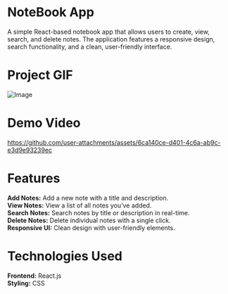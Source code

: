 # NoteBook App
A simple React-based notebook app that allows users to create, view, search, and delete notes. The application features a responsive design, search functionality, and a clean, user-friendly interface.

# Project GIF
![Image](https://github.com/user-attachments/assets/84607b9f-a0ae-44e9-becc-10abf267f2fa)

# Demo Video
https://github.com/user-attachments/assets/6ca140ce-d401-4c6a-ab9c-e3d9e93239ec

# Features
__Add Notes:__ Add a new note with a title and description.  
__View Notes:__ View a list of all notes you’ve added.  
__Search Notes:__ Search notes by title or description in real-time.  
__Delete Notes:__ Delete individual notes with a single click.  
__Responsive UI:__ Clean design with user-friendly elements.

# Technologies Used
__Frontend:__ React.js  
__Styling:__ CSS
